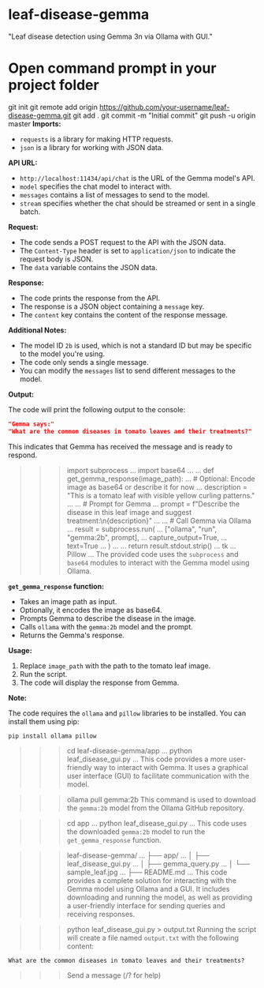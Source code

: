 # leaf-disease-gemma
 "Leaf disease detection using Gemma 3n via Ollama with GUI."
# Open command prompt in your project folder
git init
git remote add origin https://github.com/your-username/leaf-disease-gemma.git
git add .
git commit -m "Initial commit"
git push -u origin master
**Imports:**

* `requests` is a library for making HTTP requests.
* `json` is a library for working with JSON data.

**API URL:**

* `http://localhost:11434/api/chat` is the URL of the Gemma model's API.
* `model` specifies the chat model to interact with.
* `messages` contains a list of messages to send to the model.
* `stream` specifies whether the chat should be streamed or sent in a single batch.

**Request:**

* The code sends a POST request to the API with the JSON data.
* The `Content-Type` header is set to `application/json` to indicate the request body is JSON.
* The `data` variable contains the JSON data.

**Response:**

* The code prints the response from the API.
* The response is a JSON object containing a `message` key.
* The `content` key contains the content of the response message.

**Additional Notes:**

* The model ID `2b` is used, which is not a standard ID but may be specific to the model you're using.
* The code only sends a single message.
* You can modify the `messages` list to send different messages to the model.

**Output:**

The code will print the following output to the console:

```json
"Gemma says:"
"What are the common diseases in tomato leaves and their treatments?"
```

This indicates that Gemma has received the message and is ready to respond.

>>> import subprocess
... import base64
...
... def get_gemma_response(image_path):
...     # Optional: Encode image as base64 or describe it for now
...     description = "This is a tomato leaf with visible yellow curling patterns."
...
...     # Prompt for Gemma
...     prompt = f"Describe the disease in this leaf image and suggest treatment:\n{description}"
...
...     # Call Gemma via Ollama
...     result = subprocess.run(
...         ["ollama", "run", "gemma:2b", prompt],
...         capture_output=True,
...         text=True
...     )
...
...     return result.stdout.strip()
... tk
... Pillow
...
The provided code uses the `subprocess` and `base64` modules to interact with the Gemma model using Ollama.

**`get_gemma_response` function:**

* Takes an image path as input.
* Optionally, it encodes the image as base64.
* Prompts Gemma to describe the disease in the image.
* Calls `ollama` with the `gemma:2b` model and the prompt.
* Returns the Gemma's response.

**Usage:**

1. Replace `image_path` with the path to the tomato leaf image.
2. Run the script.
3. The code will display the response from Gemma.

**Note:**

The code requires the `ollama` and `pillow` libraries to be installed. You can install them using pip:

```
pip install ollama pillow
```

>>> cd leaf-disease-gemma/app
... python leaf_disease_gui.py
...
This code provides a more user-friendly way to interact with Gemma. It uses a graphical user interface (GUI) to facilitate communication with the
model.

>>> ollama pull gemma:2b
This command is used to download the `gemma:2b` model from the Ollama GitHub repository.

>>> cd app
... python leaf_disease_gui.py
...
This code uses the downloaded `gemma:2b` model to run the `get_gemma_response` function.

>>> leaf-disease-gemma/
... ├── app/
... │   ├── leaf_disease_gui.py
... │   ├── gemma_query.py
... │   └── sample_leaf.jpg
... ├── README.md
...
This code provides a complete solution for interacting with the Gemma model using Ollama and a GUI. It includes downloading and running the model, as
well as providing a user-friendly interface for sending queries and receiving responses.

>>> python leaf_disease_gui.py > output.txt
Running the script will create a file named `output.txt` with the following content:

```
What are the common diseases in tomato leaves and their treatments?
```

>>> Send a message (/? for help)
